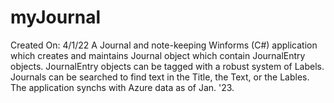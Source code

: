 # myJournal
Created On: 4/1/22
A Journal and note-keeping Winforms (C#) application which creates and maintains Journal object which contain JournalEntry objects.
JournalEntry objects can be tagged with a robust system of Labels. Journals can be searched to find text in the Title, the Text, or the Lables.
The application synchs with Azure data as of Jan. '23.
